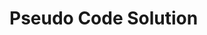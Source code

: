 # Pseudo Code Solution
<!-- use regular expressions to check if the sentence already ends in punctuation. -->
<!-- This function first creates a regular expression that matches common end-of-sentence punctuation marks -->
<!-- Finally, the function capitalizes the first letter of the sentence by using the charAt() and toUpperCase() methods, and returns the modified sentence. -->